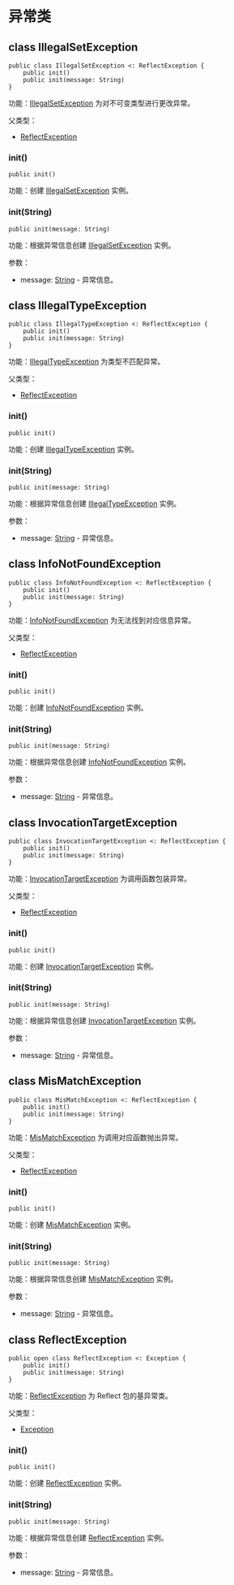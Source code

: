 # 异常类

## class IllegalSetException

```cangjie
public class IllegalSetException <: ReflectException {
    public init()
    public init(message: String)
}
```

功能：[IllegalSetException](reflect_package_exceptions.md#class-illegalsetexception) 为对不可变类型进行更改异常。

父类型：

- [ReflectException](#class-reflectexception)

### init()

```cangjie
public init()
```

功能：创建 [IllegalSetException](reflect_package_exceptions.md#class-illegalsetexception) 实例。

### init(String)

```cangjie
public init(message: String)
```

功能：根据异常信息创建 [IllegalSetException](reflect_package_exceptions.md#class-illegalsetexception) 实例。

参数：

- message: [String](../../core/core_package_api/core_package_structs.md#struct-string) - 异常信息。

## class IllegalTypeException

```cangjie
public class IllegalTypeException <: ReflectException {
    public init()
    public init(message: String)
}
```

功能：[IllegalTypeException](reflect_package_exceptions.md#class-illegaltypeexception) 为类型不匹配异常。

父类型：

- [ReflectException](#class-reflectexception)

### init()

```cangjie
public init()
```

功能：创建 [IllegalTypeException](reflect_package_exceptions.md#class-illegaltypeexception) 实例。

### init(String)

```cangjie
public init(message: String)
```

功能：根据异常信息创建 [IllegalTypeException](reflect_package_exceptions.md#class-illegaltypeexception) 实例。

参数：

- message: [String](../../core/core_package_api/core_package_structs.md#struct-string) - 异常信息。

## class InfoNotFoundException

```cangjie
public class InfoNotFoundException <: ReflectException {
    public init()
    public init(message: String)
}
```

功能：[InfoNotFoundException](reflect_package_exceptions.md#class-infonotfoundexception) 为无法找到对应信息异常。

父类型：

- [ReflectException](#class-reflectexception)

### init()

```cangjie
public init()
```

功能：创建 [InfoNotFoundException](reflect_package_exceptions.md#class-infonotfoundexception) 实例。

### init(String)

```cangjie
public init(message: String)
```

功能：根据异常信息创建 [InfoNotFoundException](reflect_package_exceptions.md#class-infonotfoundexception) 实例。

参数：

- message: [String](../../core/core_package_api/core_package_structs.md#struct-string) - 异常信息。

## class InvocationTargetException

```cangjie
public class InvocationTargetException <: ReflectException {
    public init()
    public init(message: String)
}
```

功能：[InvocationTargetException](reflect_package_exceptions.md#class-invocationtargetexception) 为调用函数包装异常。

父类型：

- [ReflectException](#class-reflectexception)

### init()

```cangjie
public init()
```

功能：创建 [InvocationTargetException](reflect_package_exceptions.md#class-invocationtargetexception) 实例。

### init(String)

```cangjie
public init(message: String)
```

功能：根据异常信息创建 [InvocationTargetException](reflect_package_exceptions.md#class-invocationtargetexception) 实例。

参数：

- message: [String](../../core/core_package_api/core_package_structs.md#struct-string) - 异常信息。

## class MisMatchException

```cangjie
public class MisMatchException <: ReflectException {
    public init()
    public init(message: String)
}
```

功能：[MisMatchException](reflect_package_exceptions.md#class-mismatchexception) 为调用对应函数抛出异常。

父类型：

- [ReflectException](#class-reflectexception)

### init()

```cangjie
public init()
```

功能：创建 [MisMatchException](reflect_package_exceptions.md#class-mismatchexception) 实例。

### init(String)

```cangjie
public init(message: String)
```

功能：根据异常信息创建 [MisMatchException](reflect_package_exceptions.md#class-mismatchexception) 实例。

参数：

- message: [String](../../core/core_package_api/core_package_structs.md#struct-string) - 异常信息。

## class ReflectException

```cangjie
public open class ReflectException <: Exception {
    public init()
    public init(message: String)
}
```

功能：[ReflectException](reflect_package_exceptions.md#class-reflectexception) 为 Reflect 包的基异常类。

父类型：

- [Exception](../../core/core_package_api/core_package_exceptions.md#class-exception)

### init()

```cangjie
public init()
```

功能：创建 [ReflectException](reflect_package_exceptions.md#class-reflectexception) 实例。

### init(String)

```cangjie
public init(message: String)
```

功能：根据异常信息创建 [ReflectException](reflect_package_exceptions.md#class-reflectexception) 实例。

参数：

- message: [String](../../core/core_package_api/core_package_structs.md#struct-string) - 异常信息。
